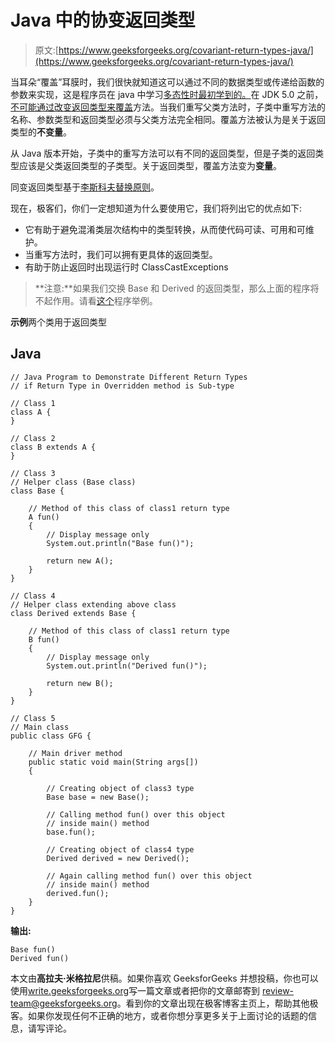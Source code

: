 # Java 中的协变返回类型

> 原文:[https://www.geeksforgeeks.org/covariant-return-types-java/](https://www.geeksforgeeks.org/covariant-return-types-java/)

当耳朵“覆盖”耳膜时，我们很快就知道这可以通过不同的数据类型或传递给函数的参数来实现，这是程序员在 java 中学习[多态性时最初学到的。](https://www.geeksforgeeks.org/polymorphism-in-java/)在 JDK 5.0 之前，[不可能通过改变返回类型来覆盖](https://www.geeksforgeeks.org/overriding-in-java/)方法。当我们重写父类方法时，子类中重写方法的名称、参数类型和返回类型必须与父类方法完全相同。覆盖方法被认为是关于返回类型的**不变量**。

从 Java 版本开始，子类中的重写方法可以有不同的返回类型，但是子类的返回类型应该是父类返回类型的子类型。关于返回类型，覆盖方法变为**变量**。

同变返回类型基于[李斯科夫替换原则](https://en.wikipedia.org/wiki/Liskov_substitution_principle)。

现在，极客们，你们一定想知道为什么要使用它，我们将列出它的优点如下:

*   它有助于避免混淆类层次结构中的类型转换，从而使代码可读、可用和可维护。
*   当重写方法时，我们可以拥有更具体的返回类型。
*   有助于防止返回时出现运行时 ClassCastExceptions

> **注意:**如果我们交换 Base 和 Derived 的返回类型，那么上面的程序将不起作用。请看[这个](https://ide.geeksforgeeks.org/mqAFFv)程序举例。

**示例**两个类用于返回类型

## Java

```
// Java Program to Demonstrate Different Return Types
// if Return Type in Overridden method is Sub-type

// Class 1
class A {
}

// Class 2
class B extends A {
}

// Class 3
// Helper class (Base class)
class Base {

    // Method of this class of class1 return type
    A fun()
    {
        // Display message only
        System.out.println("Base fun()");

        return new A();
    }
}

// Class 4
// Helper class extending above class
class Derived extends Base {

    // Method of this class of class1 return type
    B fun()
    {
        // Display message only
        System.out.println("Derived fun()");

        return new B();
    }
}

// Class 5
// Main class
public class GFG {

    // Main driver method
    public static void main(String args[])
    {

        // Creating object of class3 type
        Base base = new Base();

        // Calling method fun() over this object
        // inside main() method
        base.fun();

        // Creating object of class4 type
        Derived derived = new Derived();

        // Again calling method fun() over this object
        // inside main() method
        derived.fun();
    }
}
```

**输出:**

```
Base fun()
Derived fun()
```

本文由**高拉夫·米格拉尼**供稿。如果你喜欢 GeeksforGeeks 并想投稿，你也可以使用[write.geeksforgeeks.org](http://www.write.geeksforgeeks.org)写一篇文章或者把你的文章邮寄到 review-team@geeksforgeeks.org。看到你的文章出现在极客博客主页上，帮助其他极客。如果你发现任何不正确的地方，或者你想分享更多关于上面讨论的话题的信息，请写评论。